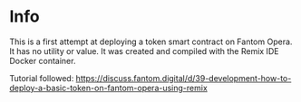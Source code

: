 # Info

This is a first attempt at deploying a token smart contract on Fantom Opera. It has no utility or value. It was created and compiled with the Remix IDE Docker container. 

Tutorial followed: https://discuss.fantom.digital/d/39-development-how-to-deploy-a-basic-token-on-fantom-opera-using-remix